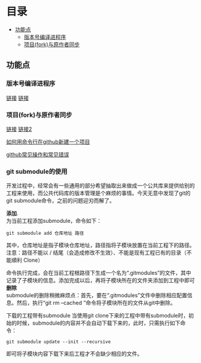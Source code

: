 # 目录
* [功能点](#功能点)
    * [版本号编译进程序](#版本号编译进程序)
    * [项目(fork)与原作者同步](#项目(fork)与原作者同步)

## 功能点
### 版本号编译进程序
[链接](http://blog.csdn.net/xiaobaitu389/article/details/75215628)
[链接](https://zhidao.baidu.com/question/2074957021376380908.html)

### 项目(fork)与原作者同步
[链接](http://blog.csdn.net/zwhlxl/article/details/45110587)
[链接2](https://blog.csdn.net/t111t/article/details/45894381)


[如何用命令行在github新建一个项目](https://blog.csdn.net/heluan123132/article/details/78010669)

[github常见操作和常见错误](https://blog.csdn.net/dengjianqiang2011/article/details/9260435)

### git submodule的使用

开发过程中，经常会有一些通用的部分希望抽取出来做成一个公共库来提供给别的工程来使用，而公共代码库的版本管理是个麻烦的事情。今天无意中发现了git的git submodule命令，之前的问题迎刃而解了。

**添加**.  
为当前工程添加submodule，命令如下：
```git
git submodule add 仓库地址 路径
```
其中，仓库地址是指子模块仓库地址，路径指将子模块放置在当前工程下的路径。 
注意：路径不能以 / 结尾（会造成修改不生效）、不能是现有工程已有的目录（不能順利 Clone）

命令执行完成，会在当前工程根路径下生成一个名为“.gitmodules”的文件，其中记录了子模块的信息。添加完成以后，再将子模块所在的文件夹添加到工程中即可  
**删除**  
submodule的删除稍微麻烦点：首先，要在“.gitmodules”文件中删除相应配置信息。然后，执行“git rm –cached ”命令将子模块所在的文件从git中删除。

下载的工程带有submodule
当使用git clone下来的工程中带有submodule时，初始的时候，submodule的内容并不会自动下载下来的，此时，只需执行如下命令：
```git
git submodule update --init --recursive
```
即可将子模块内容下载下来后工程才不会缺少相应的文件。
